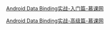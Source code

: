 





[Android Data Binding实战-入门篇-慕课网](http://www.imooc.com/learn/719 "Android Data Binding实战-入门篇-慕课网")

[Android Data Binding实战-高级篇-慕课网](http://www.imooc.com/learn/720 "Android Data Binding实战-高级篇-慕课网")








